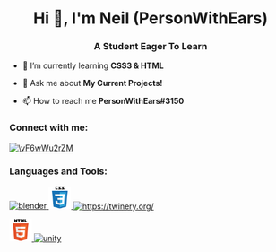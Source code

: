 <h1 align="center">Hi 👋, I'm Neil (PersonWithEars)</h1>
<h3 align="center">A Student Eager To Learn</h3>

- 🌱 I’m currently learning **CSS3 & HTML** 

- 💬 Ask me about **My Current Projects!**

- 📫 How to reach me **PersonWithEars#3150**

<h3 align="left">Connect with me:</h3>
<p align="left">
<a href="https://discord.gg/\vF6wWu2rZM" target="blank"><img align="center" src="https://raw.githubusercontent.com/rahuldkjain/github-profile-readme-generator/master/src/images/icons/Social/discord.svg" alt="\vF6wWu2rZM" height="30" width="40" /></a>
</p>



<h3 align="left">Languages and Tools:</h3>
<p align="left"> <a href="https://www.blender.org/" target="_blank" rel="noreferrer"> <img src="https://download.blender.org/branding/community/blender_community_badge_white.svg" alt="blender" width="40" height="40"/> </a> <a href="https://www.w3schools.com/css/" target="_blank" rel="noreferrer"> <img src="https://raw.githubusercontent.com/devicons/devicon/master/icons/css3/css3-original-wordmark.svg" alt="css3" width="40" height="40"/> <a href="https://twinery.org/" target="blank"><img align="center" src="https://twinery.org/homepage/img/logo.svg" alt="https://twinery.org/" height="30" width="40" /></a> </p></a> <a href="https://www.w3.org/html/" target="_blank" rel="noreferrer"> <img src="https://raw.githubusercontent.com/devicons/devicon/master/icons/html5/html5-original-wordmark.svg" alt="html5" width="40" height="40"/> </a> <a href="https://unity.com/" target="_blank" rel="noreferrer"> <img src="https://www.vectorlogo.zone/logos/unity3d/unity3d-icon.svg" alt="unity" width="40" height="40"/> </a> </p>
